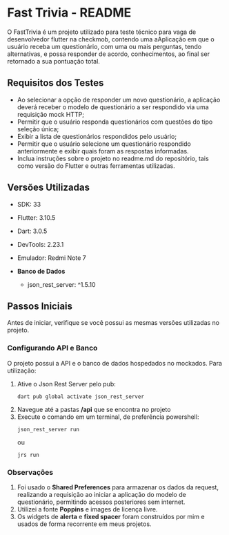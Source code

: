 # Fast Trivia - README

O FastTrivia é um projeto utilizado para teste técnico para vaga de desenvolvedor flutter na checkmob, contendo uma aAplicação em que o usuário receba um questionário, com uma ou mais perguntas, tendo alternativas, e possa responder de acordo, conhecimentos, ao final ser retornado a sua pontuação total.

## Requisitos dos Testes

- Ao selecionar a opção de responder um novo questionário, a aplicação deverá receber o modelo de questionário a ser respondido via uma requisição mock HTTP;
- Permitir que o usuário responda questionários com questões do tipo seleção única;
- Exibir a lista de questionários respondidos pelo usuário;
- Permitir que o usuário selecione um questionário respondido anteriormente e exibir quais foram as respostas informadas.
- Inclua instruções sobre o projeto no readme.md do repositório, tais como versão do Flutter e outras ferramentas utilizadas.

## Versões Utilizadas
  - SDK: 33
  - Flutter: 3.10.5 
  - Dart: 3.0.5 
  - DevTools: 2.23.1
  - Emulador: Redmi Note 7

- **Banco de Dados**
  - json_rest_server: ^1.5.10

## Passos Iniciais

Antes de iniciar, verifique se você possui as mesmas versões utilizadas no projeto.

### Configurando API e Banco

O projeto possui a API e o banco de dados hospedados no mockados. Para utilização:

1. Ative o Json Rest Server pelo pub: 
   ```
   dart pub global activate json_rest_server
   ```   
2. Navegue até a pastas **/api** que se encontra no projeto
3. Execute o comando em um terminal, de preferência powershell:
   ```
   json_rest_server run
   ```   
   ou
   ```
   jrs run
   ```      
### Observações

1. Foi usado o **Shared Preferences** para armazenar os dados da request, realizando a requisição ao iniciar a aplicação do modelo de questionário, permitindo acessos posteriores sem internet.
2. Utilizei a fonte **Poppins** e images de licença livre.
3. Os widgets de **alerta** e **fixed spacer** foram construídos por mim e usados de forma recorrente em meus projetos.